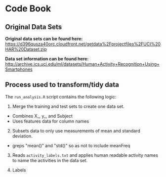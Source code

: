 # Code Book


## Original Data Sets
**Original data sets can be found here:**  https://d396qusza40orc.cloudfront.net/getdata%2Fprojectfiles%2FUCI%20HAR%20Dataset.zip


**Data set information can be found here:** http://archive.ics.uci.edu/ml/datasets/Human+Activity+Recognition+Using+Smartphones



## Process used to transform/tidy data

The `run_analysis.R` script contains the following logic:


1. Merge the training and test sets to create one data set.

* Combines X_, y_, and Subject
* Uses features data for column names

2. Subsets data to only use measurements of mean and standard
   deviation.

* greps "mean()" and "std()" so as not to include meanFreq 

3. Reads `activity_labels.txt` and applies human readable activity names to
   name the activities in the data set.

4. Labels 
